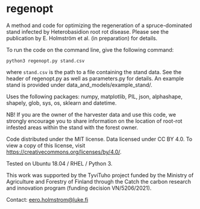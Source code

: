 # regenopt

A method and code for optimizing the regeneration of a spruce-dominated stand infected by Heterobasidion root rot disease. Please see the publication by E. Holmström et al. (in preparation) for details.

To run the code on the command line, give the following command:

`python3 regenopt.py stand.csv`

where `stand.csv` is the path to a file containing the stand data. See the header of regenopt.py as well as parameters.py for details. An example stand is provided under data_and_models/example_stand/.

Uses the following packages: numpy, matplotlib, PIL, json, alphashape, shapely, glob, sys, os, sklearn and datetime.

NB! If you are the owner of the harvester data and use this code, we strongly encourage you to share information on the location of root-rot infested areas within the stand with the forest owner.

Code distributed under the MIT license. Data licensed under CC BY 4.0. To view a copy of this license, visit https://creativecommons.org/licenses/by/4.0/.

Tested on Ubuntu 18.04 / RHEL / Python 3.

This work was supported by the TyviTuho project funded by the Ministry of Agriculture and Forestry of Finland through the Catch the carbon research and innovation program (funding decision VN/5206/2021).

Contact: eero.holmstrom@luke.fi
